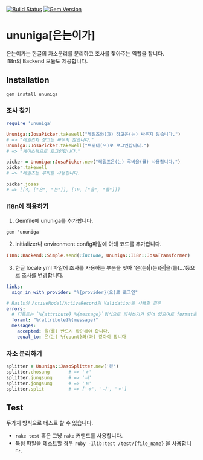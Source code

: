 [![Build Status](https://travis-ci.org/keepcosmos/ununiga.svg?branch=master)](https://travis-ci.org/keepcosmos/ununiga)
[![Gem Version](https://badge.fury.io/rb/ununiga.svg)](https://badge.fury.io/rb/ununiga)

# ununiga[은는이가]

은는이가는 한글의 자소분리를 분리하고 조사를 찾아주는 역할을 합니다.  
I18n의 Backend 모듈도 제공합니다.

## Installation
```
gem install ununiga
```

### 조사 찾기
```ruby
require 'ununiga'

Ununiga::JosaPicker.takewell("레일즈와(과) 쟝고은(는) 싸우지 않습니다.")
# => "레일즈와 쟝고는 싸우지 않습니다."
Ununiga::JosaPicker.takewell("트위터(으)로 로그인합니다.")
# => "페이스북으로 로그인합니다."

picker = Ununiga::JosaPicker.new("레일즈은(는) 루비을(를) 사용합니다.")
picker.takewell
# => "레일즈는 루비를 사용합니다.

picker.josas
# => [[3, ["은", "는"]], [10, ["을", "를"]]]
``` 

### I18n에 적용하기
1. Gemfile에 ununiga를 추가합니다. 
```
gem 'ununiga'
```

2. Initializer나 environment config파일에 아래 코드를 추가합니다.
```ruby
I18n::Backend::Simple.send(:include, Ununiga::I18n::JosaTransformer)
```

3. 한글 locale yml 파일에 조사를 사용하는 부분을 찾아 '은(는)|(는)은|을(를)...'등으로 조사를 변경합니다.
```yaml
links:
  sign_in_with_provider: "%{provider}(으)로 로그인"

# Rails의 ActiveModel/ActiveRecord의 Validation을 사용할 경우
errors:
  # 디폴트는 `%{attribute} %{message}`형식으로 띄워쓰기가 되어 있으며로 format을 붙여쓰기로 변경해줍니다.
  foramt: "%{attribute}%{message}"
  messages:
    accepted: 을(를) 반드시 확인해야 합니다.
    equal_to: 은(는) %{count}와(과) 같아야 합니다
```

### 자소 분리하기
```ruby
splitter = Ununiga::JasoSplitter.new('흯')
splitter.chosung       # => 'ㅎ'
splitter.jungsung      # => 'ㅢ'
splitter.jongsung      # => 'ㄳ'
splitter.split         # => ['ㅎ', 'ㅢ', 'ㄳ']
```

## Test
두가지 방식으로 테스트 할 수 있습니다.
* `rake test` 혹은 그냥 `rake` 커맨드를 사용합니다.
* 특정 파일을 테스트할 경우 `ruby -Ilib:test /test/{file_name}` 을 사용합니다.

